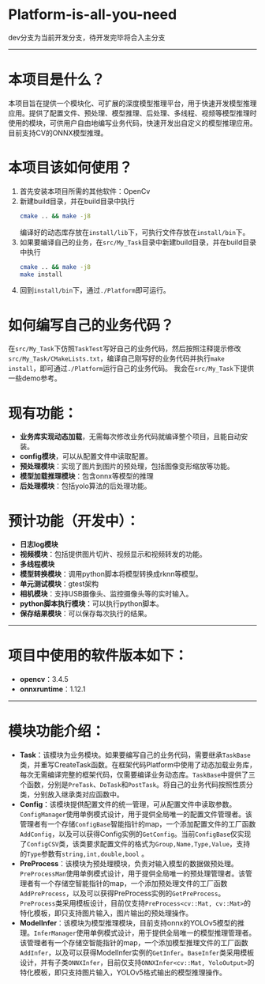 # Platform-is-all-you-need

dev分支为当前开发分支，待开发完毕将合入主分支
*********************************************************************************************
# 本项目是什么？
本项目旨在提供一个模块化、可扩展的深度模型推理平台，用于快速开发模型推理应用。提供了配置文件、预处理、模型推理、后处理、多线程、视频等模型推理时使用的模块，可供用户自由地编写业务代码，快速开发出自定义的模型推理应用。
目前支持CV的ONNX模型推理。
# 本项目该如何使用？
  1. 首先安装本项目所需的其他软件：OpenCv
  2. 新建build目录，并在build目录中执行
     ```sh
     cmake .. && make -j8
     ```
     编译好的动态库存放在`install/lib`下，可执行文件存放在`install/bin`下。
  3. 如果要编译自己的业务，在`src/My_Task`目录中新建build目录，并在build目录中执行 
     ```sh
     cmake .. && make -j8
     make install
     ```
  4. 回到`install/bin`下，通过`./Platform`即可运行。

# 如何编写自己的业务代码？
  在`src/My_Task`下仿照`TaskTest`写好自己的业务代码，然后按照注释提示修改`src/My_Task/CMakeLists.txt`，编译自己刚写好的业务代码并执行`make install`，即可通过`./Platform`运行自己的业务代码。
  我会在`src/My_Task`下提供一些demo参考。

# 现有功能：
  * **业务库实现动态加载**，无需每次修改业务代码就编译整个项目，且能自动安装。
  * **config模块**，可以从配置文件中读取配置。
  * **预处理模块**：实现了图片到图片的预处理，包括图像变形缩放等功能。
  * **模型加载推理模块**：包含onnx等模型的推理
  * **后处理模块**：包括yolo算法的后处理功能。
# 预计功能（开发中）：
  * **日志log模块**
  * **视频模块**：包括提供图片切片、视频显示和视频转发的功能。
  * **多线程模块**
  * **模型转换模块**：调用python脚本将模型转换成rknn等模型。
  * **单元测试模块**：gtest架构
  * **相机模块**：支持USB摄像头、监控摄像头等的实时输入。
  * **python脚本执行模块**：可以执行python脚本。
  * **保存结果模块**：可以保存每次执行的结果。



*********************************************************************************************

# 项目中使用的软件版本如下：
* **opencv**：3.4.5
* **onnxruntime**：1.12.1

********************************************************************************************

# 模块功能介绍：
* **Task**：该模块为业务模块。如果要编写自己的业务代码，需要继承`TaskBase`类，并重写CreateTask函数。在框架代码Platform中使用了动态加载业务库，每次无需编译完整的框架代码，仅需要编译业务动态库。`TaskBase`中提供了三个函数，分别是`PreTask`、`DoTask`和`PostTask`。将自己的业务代码按照性质分类，分别放入继承类对应函数中。
* **Config**：该模块提供配置文件的统一管理，可从配置文件中读取参数。`ConfigManager`使用单例模式设计，用于提供全局唯一的配置文件管理者。该管理者有一个存储`ConfigBase`智能指针的map，一个添加配置文件的工厂函数`AddConfig`，以及可以获得Config实例的`GetConfig`。当前`ConfigBase`仅实现了`ConfigCSV`类，该类要求配置文件的格式为`Group,Name,Type,Value`，支持的`Type`参数有`string,int,double,bool` 。
* **PreProcess**：该模块为预处理模块，负责对输入模型的数据做预处理。`PreProcessMan`使用单例模式设计，用于提供全局唯一的预处理管理者。该管理者有一个存储空智能指针的map，一个添加预处理文件的工厂函数`AddPreProcess`，以及可以获得PreProcess实例的`GetPreProcess`。`PreProcess`类采用模板设计，目前仅支持`PreProcess<cv::Mat, cv::Mat>`的特化模板，即只支持图片输入，图片输出的预处理操作。
* **ModelInfer**：该模块为模型推理模块，目前支持onnx的YOLOv5模型的推理。`InferManager`使用单例模式设计，用于提供全局唯一的模型推理管理者。该管理者有一个存储空智能指针的map，一个添加模型推理文件的工厂函数`AddInfer`，以及可以获得ModelInfer实例的`GetInfer`。`BaseInfer`类采用模板设计，并有子类`ONNXInfer`，目前仅支持`ONNXInfer<cv::Mat, YoloOutput>`的特化模板，即只支持图片输入，YOLOv5格式输出的模型推理操作。
